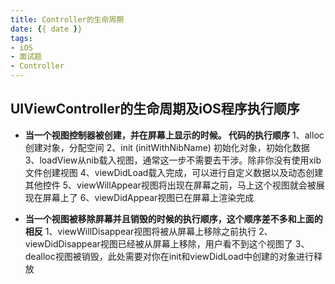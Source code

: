 ```yaml
---
title: Controller的生命周期
date: {{ date }}
tags:
- iOS
- 面试题
- Controller
---
```




## UIViewController的生命周期及iOS程序执行顺序

* **当一个视图控制器被创建，并在屏幕上显示的时候。 代码的执行顺序**
1、alloc 创建对象，分配空间
2、init (initWithNibName) 初始化对象，初始化数据
3、loadView从nib载入视图，通常这一步不需要去干涉。除非你没有使用xib文件创建视图
4、viewDidLoad载入完成，可以进行自定义数据以及动态创建其他控件
5、viewWillAppear视图将出现在屏幕之前，马上这个视图就会被展现在屏幕上了
6、viewDidAppear视图已在屏幕上渲染完成

* **当一个视图被移除屏幕并且销毁的时候的执行顺序，这个顺序差不多和上面的相反**
1、viewWillDisappear视图将被从屏幕上移除之前执行
2、viewDidDisappear视图已经被从屏幕上移除，用户看不到这个视图了
3、dealloc视图被销毁，此处需要对你在init和viewDidLoad中创建的对象进行释放







